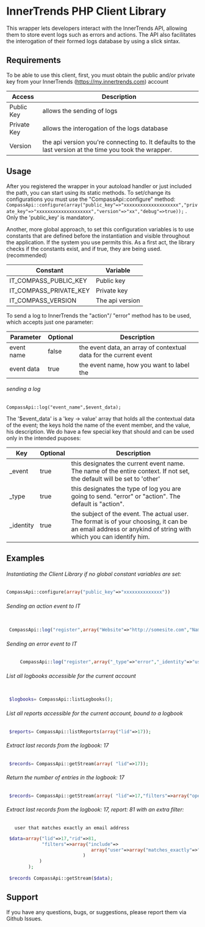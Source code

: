  InnerTrends PHP Client Library
===================
 This wrapper lets developers interact with the InnerTrends API, allowing them to store event logs such as errors and actions. 
 The API also facilitates the interogation of their formed logs database by using a slick sintax.
                                        
 Requirements
-----
 To be able to use this client, first, you must obtain the public and/or private key from your InnerTrends (https://my.innertrends.com) account                                        

 Access | Description
 --- | ---
 Public Key | allows the sending of logs
 Private Key | allows the interogation of the logs database
 Version | the api version you're connecting to. It defaults to the last version at the time you took the wrapper.

 Usage
-----
 After you registered the wrapper in your autoload handler or just included the path, you can start using its static methods. To set/change its configurations you must use the "CompassApi::configure" method: `` CompassApi::configure(array("public_key"=>"xxxxxxxxxxxxxxxxxxxx","private_key"=>"xxxxxxxxxxxxxxxxxxxx","version"=>"xx","debug"=>true));`` . Only the 'public_key' is mandatory.

 Another, more global approach, to set this configuration variables is to use constants that are defined before the instantiation and visible throughout the application. If the system you use permits this.  As a first act, the library checks if the constants exist, and if true, they are being used. (recommended)

Constant | Variable
--- | ---
IT_COMPASS_PUBLIC_KEY | Public key
IT_COMPASS_PRIVATE_KEY | Private key
IT_COMPASS_VERSION | The api version

To send a log to InnerTrends the "action"/ "error" method has to be used, which accepts just one parameter:

Parameter | Optional | Description
--- | --- | ---
event name | false | the event data, an array of contextual data for the current event
event data | true | the event name, how you want to label the

######  sending a log

``` CompassApi::log("event_name",$event_data); ```
 
 
 The '$event_data' is a 'key -> value' array that holds all the contextual data of the event; the keys hold the name of the event member, and the value,  his description.
 We do have a few special key that should and can be used only in the intended puposes:
 
 Key | Optional | Description
--- | --- | ---
_event | true | this designates the current event name. The name of the entire context. If not set, the default                    will be set to 'other'
_type | true | this designates the type of log you are going to send. "error" or "action". The default is "action".
_identity | true | the subject of the event. The actual user. The format is of your choosing, it can be an email                    address or anykind of string with which you can identify him.
 
 Examples
-----
 
###### Instantiating the Client Library if no global constant variables are set:
```php
CompassApi::configure(array("public_key"=>"xxxxxxxxxxxxxx"))
```
  
###### Sending an action event to IT
```php
    		      
 CompassApi::log("register",array("Website"=>"http://somesite.com","Name"=>"Jon Doe" ));
```

###### Sending an error event to IT
```php
 	 CompassApi::log("register",array("_type"=>"error","_identity"=>"user@site.com","fault"=>"invalid email address supplied" ));
``` 

######  List all logbooks accessible for the current account
```php  

 $logbooks= CompassApi::listLogbooks();
```

######  List all reports accessible for the current account, bound to a logbook
```php  
 $reports= CompassApi::listReports(array("lid"=>17));
```

###### Extract last records from the  logbook: 17 
```php 
 $records= CompassApi::getStream(array( "lid"=>17));
```

###### Return the number of entries in the   logbook: 17 
```php 
 $records= CompassApi::getStream(array( "lid"=>17,"filters"=>array("operator"=>"count")));
```

###### Extract last records from the  logbook: 17, report: 81 with an extra filter:
       user that matches exactly an email address
```php 
 $data=array("lid"=>17,"rid"=>81,
 		     "filters"=>array("include"=>
 		     		           array("user"=>array("matches_exactly"=>"user@domain.com")
 		     		 		)
            )
 		); 
 
 $records CompassApi::getStream($data);
```
Support
-------------------
If you have any questions, bugs, or suggestions, please report them via Github Issues.  
